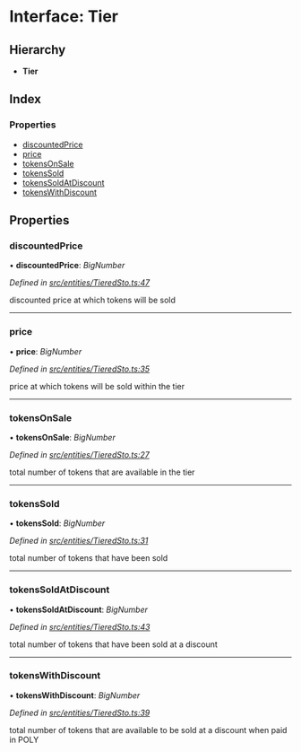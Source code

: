 # Interface: Tier

## Hierarchy

- **Tier**

## Index

### Properties

- [discountedPrice](_entities_tieredsto_.tier.md#discountedprice)
- [price](_entities_tieredsto_.tier.md#price)
- [tokensOnSale](_entities_tieredsto_.tier.md#tokensonsale)
- [tokensSold](_entities_tieredsto_.tier.md#tokenssold)
- [tokensSoldAtDiscount](_entities_tieredsto_.tier.md#tokenssoldatdiscount)
- [tokensWithDiscount](_entities_tieredsto_.tier.md#tokenswithdiscount)

## Properties

### discountedPrice

• **discountedPrice**: _BigNumber_

_Defined in [src/entities/TieredSto.ts:47](https://github.com/PolymathNetwork/polymath-sdk/blob/660aba8/src/entities/TieredSto.ts#L47)_

discounted price at which tokens will be sold

---

### price

• **price**: _BigNumber_

_Defined in [src/entities/TieredSto.ts:35](https://github.com/PolymathNetwork/polymath-sdk/blob/660aba8/src/entities/TieredSto.ts#L35)_

price at which tokens will be sold within the tier

---

### tokensOnSale

• **tokensOnSale**: _BigNumber_

_Defined in [src/entities/TieredSto.ts:27](https://github.com/PolymathNetwork/polymath-sdk/blob/660aba8/src/entities/TieredSto.ts#L27)_

total number of tokens that are available in the tier

---

### tokensSold

• **tokensSold**: _BigNumber_

_Defined in [src/entities/TieredSto.ts:31](https://github.com/PolymathNetwork/polymath-sdk/blob/660aba8/src/entities/TieredSto.ts#L31)_

total number of tokens that have been sold

---

### tokensSoldAtDiscount

• **tokensSoldAtDiscount**: _BigNumber_

_Defined in [src/entities/TieredSto.ts:43](https://github.com/PolymathNetwork/polymath-sdk/blob/660aba8/src/entities/TieredSto.ts#L43)_

total number of tokens that have been sold at a discount

---

### tokensWithDiscount

• **tokensWithDiscount**: _BigNumber_

_Defined in [src/entities/TieredSto.ts:39](https://github.com/PolymathNetwork/polymath-sdk/blob/660aba8/src/entities/TieredSto.ts#L39)_

total number of tokens that are available to be sold at a discount when paid in POLY
